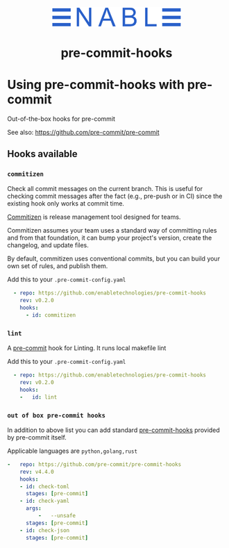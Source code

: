 <p align="center">
  <img width="300px" src="./logo.png">
</p>

<h1 align="center">pre-commit-hooks</h1>




# Using pre-commit-hooks with pre-commit

Out-of-the-box hooks for pre-commit

See also: https://github.com/pre-commit/pre-commit


## Hooks available

### `commitizen`

Check all commit messages on the current branch. This is useful for checking commit messages after the fact (e.g., pre-push or in CI) since the existing hook only works at commit time.

[Commitizen](https://commitizen-tools.github.io/commitizen/) is release management tool designed for teams.

Commitizen assumes your team uses a standard way of committing rules and from that foundation, it can bump your project's version, create the changelog, and update files.

By default, commitizen uses conventional commits, but you can build your own set of rules, and publish them.

Add this to your `.pre-commit-config.yaml`

```yaml
  - repo: https://github.com/enabletechnologies/pre-commit-hooks
    rev: v0.2.0 
    hooks:
      - id: commitizen
```

### `lint`

A [pre-commit](https://pre-commit.com/) hook for Linting. It runs local makefile lint

Add this to your `.pre-commit-config.yaml`

```yaml
  - repo: https://github.com/enabletechnologies/pre-commit-hooks
    rev: v0.2.0 
    hooks:
    -   id: lint
```

### `out of box pre-commit hooks`

In addition to above list you can add standard [pre-commit-hooks](https://pre-commit.com/hooks.html) provided by pre-commit itself. 

Applicable languages are `python,golang,rust`

```yaml
-   repo: https://github.com/pre-commit/pre-commit-hooks
    rev: v4.4.0
    hooks:
    - id: check-toml
      stages: [pre-commit]
    - id: check-yaml
      args:
          -   --unsafe
      stages: [pre-commit]
    - id: check-json
      stages: [pre-commit]
```